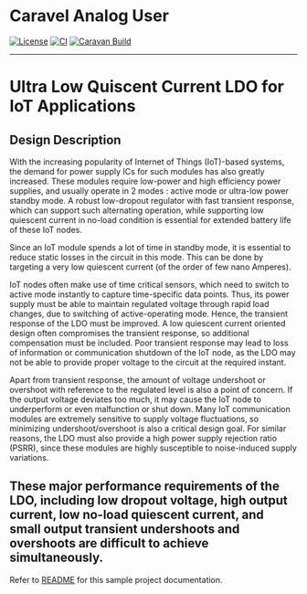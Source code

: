 # Caravel Analog User

[![License](https://img.shields.io/badge/License-Apache%202.0-blue.svg)](https://opensource.org/licenses/Apache-2.0) [![CI](https://github.com/efabless/caravel_user_project_analog/actions/workflows/user_project_ci.yml/badge.svg)](https://github.com/efabless/caravel_user_project_analog/actions/workflows/user_project_ci.yml) [![Caravan Build](https://github.com/efabless/caravel_user_project_analog/actions/workflows/caravan_build.yml/badge.svg)](https://github.com/efabless/caravel_user_project_analog/actions/workflows/caravan_build.yml)

---
# Ultra Low Quiscent Current LDO for IoT Applications

## Design Description

With the increasing popularity of Internet of Things (IoT)-based systems, the demand for power supply ICs for such modules has also greatly increased. These modules require low-power and high efficiency power supplies, and usually operate in 2 modes : active mode or ultra-low power standby mode. A robust low-dropout regulator with fast transient response, which can support such alternating operation, while supporting low quiescent current in no-load condition is essential for extended battery life of these IoT nodes. 


Since an IoT module spends a lot of time in standby mode, it is essential to reduce static losses in the circuit in this mode. This can be done by targeting a very low quiescent current (of the order of few nano Amperes). 


IoT nodes often make use of time critical sensors, which need to switch to active mode instantly to capture time-specific data points. Thus, its power supply must be able to maintain regulated voltage through rapid load changes, due to switching of active-operating mode. Hence, the transient response of the LDO must be improved. A low quiescent current oriented design often compromises the transient response, so additional compensation must be included. Poor transient response may lead to loss of information or communication shutdown of the IoT node, as the LDO may not be able to provide proper voltage to the circuit at the required instant. 


Apart from transient response, the amount of voltage undershoot or overshoot with reference to the regulated level is also a point of concern. If the output voltage deviates too much, it may cause the IoT node to underperform or even malfunction or shut down. Many IoT communication modules are extremely sensitive to supply voltage fluctuations, so minimizing undershoot/overshoot is also a critical design goal. For similar reasons, the LDO must also provide a high power supply rejection ratio (PSRR), since these modules are highly susceptible to noise-induced supply variations. 

These major performance requirements of the LDO, including low dropout voltage, high output current, low no-load quiescent current, and small output transient undershoots and overshoots are difficult to achieve simultaneously. 
---

Refer to [README](docs/source/index.rst) for this sample project documentation. 
